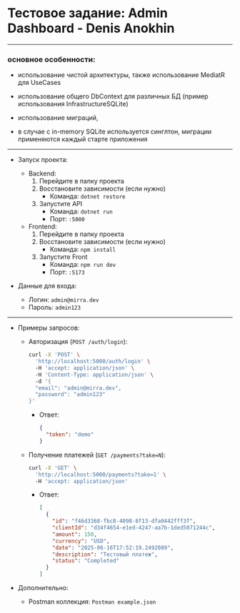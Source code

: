 # Тестовое задание: Admin Dashboard - Denis Anokhin  
---
### основное особенности:

- использование чистой архитектуры, также использование MediatR для UseCases

- использование общего DbContext для различных БД (пример использования InfrastructureSQLite)
- использование миграций, 
- в случае с in-memory SQLite используется синглтон, миграции применяются каждый старте приложения
  
---
- Запуск проекта:  
  - Backend:    
    1. Перейдите в папку проекта  
    2. Восстановите зависимости (если нужно)
        - Команда: `dotnet restore`
    1. Запустите API
        - Команда: `dotnet run`
        - Порт: `:5000`  
  - Frontend:  
    1. Перейдите в папку проекта  
    2. Восстановите зависимости (если нужно)
        - Команда: `npm install`
    1. Запустите Front
        - Команда: `npm run dev`  
        - Порт: `:5173`  

- Данные для входа:  
  - Логин: `admin@mirra.dev`  
  - Пароль: `admin123`  
---
- Примеры запросов:  

  - Авторизация (`POST /auth/login`):  
    ```bash  
    curl -X 'POST' \  
      'http://localhost:5000/auth/login' \  
      -H 'accept: application/json' \  
      -H 'Content-Type: application/json' \  
      -d '{  
      "email": "admin@mirra.dev",  
      "password": "admin123"  
    }'  
    ```  
    - Ответ:  
      ```json  
      {  
        "token": "demo"  
      }  
      ```  

  - Получение платежей (`GET /payments?take=N`):  
    ```bash  
    curl -X 'GET' \  
      'http://localhost:5000/payments?take=1' \  
      -H 'accept: application/json'  
    ```  
    - Ответ:  
      ```json  
      [  
        {  
          "id": "f46d3368-fbc8-4098-8f13-dfa0442fff3f",  
          "clientId": "d34f4654-e1ed-4247-aa7b-1ded5071244c",  
          "amount": 150,  
          "currency": "USD",  
          "date": "2025-06-16T17:52:19.2492089",  
          "description": "Тестовый платеж",  
          "status": "Completed"  
        }  
      ]  
      ```  

- Дополнительно:  
  - Postman коллекция: `Postman example.json`  